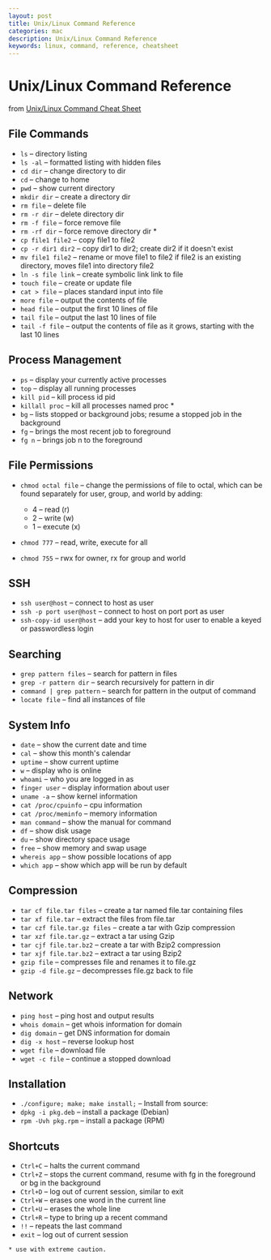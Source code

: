 ```yaml
---
layout: post
title: Unix/Linux Command Reference
categories: mac
description: Unix/Linux Command Reference
keywords: linux, command, reference, cheatsheet
---
```


# Unix/Linux Command Reference

from [Unix/Linux Command Cheat Sheet](https://fosswire.com/post/2007/08/unixlinux-command-cheat-sheet/)

## File Commands

+ `ls` – directory listing
+ `ls -al` – formatted listing with hidden files
+ `cd dir` – change directory to dir
+ `cd` – change to home
+ `pwd` – show current directory
+ `mkdir dir` – create a directory dir
+ `rm file` – delete file
+ `rm -r dir` – delete directory dir
+ `rm -f file` – force remove file
+ `rm -rf dir` – force remove directory dir *
+ `cp file1 file2` – copy file1 to file2
+ `cp -r dir1 dir2` – copy dir1 to dir2; create dir2 if it doesn't exist
+ `mv file1 file2` – rename or move file1 to file2
if file2 is an existing directory, moves file1 into  directory file2
+ `ln -s file link` – create symbolic link link to file
+ `touch file` – create or update file
+ `cat > file` – places standard input into file
+ `more file` – output the contents of file
+ `head file` – output the first 10 lines of file
+ `tail file` – output the last 10 lines of file
+ `tail -f file` – output the contents of file as it grows, starting with the last 10 lines

## Process Management
+ `ps` – display your currently active processes
+ `top` – display all running processes
+ `kill pid` – kill process id pid
+ `killall proc` – kill all processes named proc *
+ `bg` – lists stopped or background jobs; resume a stopped job in the background
+ `fg` – brings the most recent job to foreground
+ `fg n` – brings job n to the foreground

## File Permissions
+ `chmod octal file` – change the permissions of file to octal, which can be found separately for user, group, and world by adding:

	+	4 – read (r)
	+	2 – write (w)
	+ 	1 – execute (x)
+ `chmod 777` – read, write, execute for all
+ `chmod 755` – rwx for owner, rx for group and world

## SSH
+ `ssh user@host` – connect to host as user
+ `ssh -p port user@host` – connect to host on port port as user
+ `ssh-copy-id user@host` – add your key to host for user to enable a keyed or passwordless login

## Searching
+ `grep pattern files` – search for pattern in files
+ `grep -r pattern dir` – search recursively for pattern in dir
+ `command | grep pattern` – search for pattern in the output of command
+ `locate file` – find all instances of file

## System Info
+ `date` – show the current date and time
+ `cal` – show this month's calendar
+ `uptime` – show current uptime
+ `w` – display who is online
+ `whoami` – who you are logged in as
+ `finger user` – display information about user
+ `uname -a` – show kernel information
+ `cat /proc/cpuinfo` – cpu information
+ `cat /proc/meminfo` – memory information
+ `man command` – show the manual for command
+ `df` – show disk usage
+ `du` – show directory space usage
+ `free` – show memory and swap usage
+ `whereis app` – show possible locations of app
+ `which app` – show which app will be run by default

## Compression
+ `tar cf file.tar files` – create a tar named file.tar containing files
+ `tar xf file.tar` – extract the files from file.tar
+ `tar czf file.tar.gz files` – create a tar with Gzip compression
+ `tar xzf file.tar.gz` – extract a tar using Gzip
+ `tar cjf file.tar.bz2` – create a tar with Bzip2 compression
+ `tar xjf file.tar.bz2` – extract a tar using Bzip2
+ `gzip file` – compresses file and renames it to file.gz
+ `gzip -d file.gz` – decompresses file.gz back to file

## Network
+ `ping host` – ping host and output results
+ `whois domain` – get whois information for domain
+ `dig domain` – get DNS information for domain
+ `dig -x host` – reverse lookup host
+ `wget file` – download file
+ `wget -c file` – continue a stopped download

## Installation
+  `./configure; make; make install;` – Install from source:
+ `dpkg -i pkg.deb` – install a package (Debian)
+ `rpm -Uvh pkg.rpm` – install a package (RPM)

## Shortcuts
+ `Ctrl+C` – halts the current command
+ `Ctrl+Z` – stops the current command, resume with fg in the foreground or bg in the background
+ `Ctrl+D` – log out of current session, similar to exit
+ `Ctrl+W` – erases one word in the current line
+ `Ctrl+U` – erases the whole line
+ `Ctrl+R` – type to bring up a recent command
+ `!!` – repeats the last command
+ `exit` – log out of current session

```
* use with extreme caution.
```

